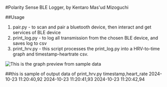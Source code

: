 ﻿#Polarity Sense BLE Logger, by Kentaro Mas'ud Mizoguchi

##Usage
1. pair.py - to scan and pair a bluetooth device, then interact and get services of BLE device
2. print_log.py - to log all transmission from the chosen BLE device, and saves log to csv
3. print_hrv.py - this script processes the print_log.py into a HRV-to-time graph and timestamp-heartrate csv.

![This is the graph preview from sample data](https://i.ibb.co.com/0D4Nxfv/Figure-1.png)

##this is sample of output data of print_hrv.py
timestamp,heart_rate
2024-10-23 11:20:40,92
2024-10-23 11:20:41,93
2024-10-23 11:20:42,94

